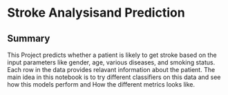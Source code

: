 # Stroke Analysisand Prediction

## Summary

This Project predicts whether a patient is likely to get stroke based on the input parameters like gender, age, various diseases, and smoking status. Each row in the data provides relavant information about the patient.
The main idea in this notebook is to try different classifiers on this data and see how this models perform and How the different metrics looks like.
